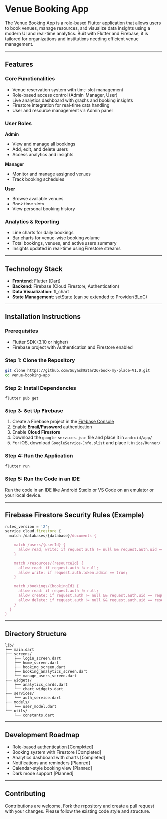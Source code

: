 
# Venue Booking App

The Venue Booking App is a role-based Flutter application that allows users to book venues, manage resources, and visualize data insights using a modern UI and real-time analytics. Built with Flutter and Firebase, it is tailored for organizations and institutions needing efficient venue management.

---

## Features

### Core Functionalities
- Venue reservation system with time-slot management
- Role-based access control (Admin, Manager, User)
- Live analytics dashboard with graphs and booking insights
- Firestore integration for real-time data handling
- User and resource management via Admin panel

### User Roles

**Admin**
- View and manage all bookings
- Add, edit, and delete users
- Access analytics and insights

**Manager**
- Monitor and manage assigned venues
- Track booking schedules

**User**
- Browse available venues
- Book time slots
- View personal booking history

### Analytics & Reporting

- Line charts for daily bookings
- Bar charts for venue-wise booking volume
- Total bookings, venues, and active users summary
- Insights updated in real-time using Firestore streams

---

## Technology Stack

- **Frontend**: Flutter (Dart)
- **Backend**: Firebase (Cloud Firestore, Authentication)
- **Data Visualization**: fl_chart
- **State Management**: setState (can be extended to Provider/BLoC)

---

## Installation Instructions

### Prerequisites
- Flutter SDK (3.10 or higher)
- Firebase project with Authentication and Firestore enabled

### Step 1: Clone the Repository

```bash
git clone https://github.com/SuyashDatar26/book-my-place-V1.0.git
cd venue-booking-app
```

### Step 2: Install Dependencies

```bash
flutter pub get
```

### Step 3: Set Up Firebase

1. Create a Firebase project in the [Firebase Console](https://console.firebase.google.com)
2. Enable **Email/Password** authentication
3. Enable **Cloud Firestore**
4. Download the `google-services.json` file and place it in `android/app/`
5. For iOS, download `GoogleService-Info.plist` and place it in `ios/Runner/`

### Step 4: Run the Application

```bash
flutter run
```

### Step 5: Run the Code in an IDE

Run the code in an IDE like Android Studio or VS Code on an emulator or your local device.

---

## Firebase Firestore Security Rules (Example)

```js
rules_version = '2';
service cloud.firestore {
  match /databases/{database}/documents {

    match /users/{userId} {
      allow read, write: if request.auth != null && request.auth.uid == userId;
    }

    match /resources/{resourceId} {
      allow read: if request.auth != null;
      allow write: if request.auth.token.admin == true;
    }

    match /bookings/{bookingId} {
      allow read: if request.auth != null;
      allow create: if request.auth != null && request.auth.uid == request.resource.data.userId;
      allow delete: if request.auth != null && request.auth.uid == resource.data.userId;
    }
  }
}
```

---

## Directory Structure

```
lib/
├── main.dart
├── screens/
│   ├── login_screen.dart
│   ├── home_screen.dart
│   ├── booking_screen.dart
│   ├── booking_analytics_screen.dart
│   └── manage_users_screen.dart
├── widgets/
│   ├── analytics_cards.dart
│   └── chart_widgets.dart
├── services/
│   └── auth_service.dart
├── models/
│   └── user_model.dart
└── utils/
    └── constants.dart
```

---

## Development Roadmap

- Role-based authentication [Completed]
- Booking system with Firestore [Completed]
- Analytics dashboard with charts [Completed]
- Notifications and reminders [Planned]
- Calendar-style booking view [Planned]
- Dark mode support [Planned]

---

## Contributing

Contributions are welcome. Fork the repository and create a pull request with your changes. Please follow the existing code style and structure.
